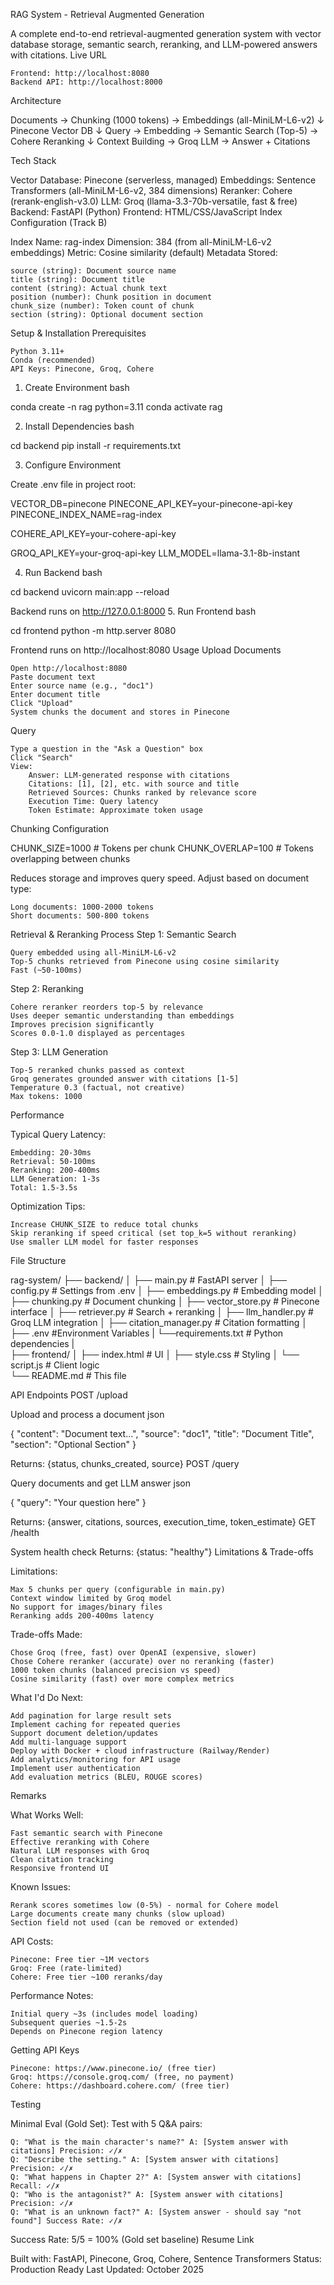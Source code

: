 RAG System - Retrieval Augmented Generation

A complete end-to-end retrieval-augmented generation system with vector database storage, semantic search, reranking, and LLM-powered answers with citations.
Live URL

    Frontend: http://localhost:8080
    Backend API: http://localhost:8000

Architecture

Documents → Chunking (1000 tokens) → Embeddings (all-MiniLM-L6-v2)
                                           ↓
                                    Pinecone Vector DB
                                           ↓
Query → Embedding → Semantic Search (Top-5) → Cohere Reranking 
                                           ↓
                    Context Building → Groq LLM → Answer + Citations

Tech Stack

Vector Database: Pinecone (serverless, managed) Embeddings: Sentence Transformers (all-MiniLM-L6-v2, 384 dimensions) Reranker: Cohere (rerank-english-v3.0) LLM: Groq (llama-3.3-70b-versatile, fast & free) Backend: FastAPI (Python) Frontend: HTML/CSS/JavaScript
Index Configuration (Track B)

Index Name: rag-index Dimension: 384 (from all-MiniLM-L6-v2 embeddings) Metric: Cosine similarity (default) Metadata Stored:

    source (string): Document source name
    title (string): Document title
    content (string): Actual chunk text
    position (number): Chunk position in document
    chunk_size (number): Token count of chunk
    section (string): Optional document section

Setup & Installation
Prerequisites

    Python 3.11+
    Conda (recommended)
    API Keys: Pinecone, Groq, Cohere

1. Create Environment
bash

conda create -n rag python=3.11
conda activate rag

2. Install Dependencies
bash

cd backend
pip install -r requirements.txt

3. Configure Environment

Create .env file in project root:

VECTOR_DB=pinecone
PINECONE_API_KEY=your-pinecone-api-key
PINECONE_INDEX_NAME=rag-index

COHERE_API_KEY=your-cohere-api-key

GROQ_API_KEY=your-groq-api-key
LLM_MODEL=llama-3.1-8b-instant

4. Run Backend
bash

cd backend
uvicorn main:app --reload

Backend runs on http://127.0.0.1:8000
5. Run Frontend
bash

cd frontend
python -m http.server 8080

Frontend runs on http://localhost:8080
Usage
Upload Documents

    Open http://localhost:8080
    Paste document text
    Enter source name (e.g., "doc1")
    Enter document title
    Click "Upload"
    System chunks the document and stores in Pinecone

Query

    Type a question in the "Ask a Question" box
    Click "Search"
    View:
        Answer: LLM-generated response with citations
        Citations: [1], [2], etc. with source and title
        Retrieved Sources: Chunks ranked by relevance score
        Execution Time: Query latency
        Token Estimate: Approximate token usage

Chunking Configuration

CHUNK_SIZE=1000        # Tokens per chunk
CHUNK_OVERLAP=100      # Tokens overlapping between chunks

Reduces storage and improves query speed. Adjust based on document type:

    Long documents: 1000-2000 tokens
    Short documents: 500-800 tokens

Retrieval & Reranking Process
Step 1: Semantic Search

    Query embedded using all-MiniLM-L6-v2
    Top-5 chunks retrieved from Pinecone using cosine similarity
    Fast (~50-100ms)

Step 2: Reranking

    Cohere reranker reorders top-5 by relevance
    Uses deeper semantic understanding than embeddings
    Improves precision significantly
    Scores 0.0-1.0 displayed as percentages

Step 3: LLM Generation

    Top-5 reranked chunks passed as context
    Groq generates grounded answer with citations [1-5]
    Temperature 0.3 (factual, not creative)
    Max tokens: 1000

Performance

Typical Query Latency:

    Embedding: 20-30ms
    Retrieval: 50-100ms
    Reranking: 200-400ms
    LLM Generation: 1-3s
    Total: 1.5-3.5s

Optimization Tips:

    Increase CHUNK_SIZE to reduce total chunks
    Skip reranking if speed critical (set top_k=5 without reranking)
    Use smaller LLM model for faster responses

File Structure

rag-system/
├── backend/
│   ├── main.py                 # FastAPI server
│   ├── config.py               # Settings from .env
│   ├── embeddings.py           # Embedding model
│   ├── chunking.py             # Document chunking
│   ├── vector_store.py         # Pinecone interface
│   ├── retriever.py            # Search + reranking
│   ├── llm_handler.py          # Groq LLM integration
│   ├── citation_manager.py     # Citation formatting
│   ├── .env                    #Environment Variables
|   └──requirements.txt         # Python dependencies
|   
├── frontend/
│   ├── index.html              # UI
│   ├── style.css               # Styling
│   └── script.js               # Client logic                   
└── README.md                   # This file

API Endpoints
POST /upload

Upload and process a document
json

{
  "content": "Document text...",
  "source": "doc1",
  "title": "Document Title",
  "section": "Optional Section"
}

Returns: {status, chunks_created, source}
POST /query

Query documents and get LLM answer
json

{
  "query": "Your question here"
}

Returns: {answer, citations, sources, execution_time, token_estimate}
GET /health

System health check Returns: {status: "healthy"}
Limitations & Trade-offs

Limitations:

    Max 5 chunks per query (configurable in main.py)
    Context window limited by Groq model
    No support for images/binary files
    Reranking adds 200-400ms latency

Trade-offs Made:

    Chose Groq (free, fast) over OpenAI (expensive, slower)
    Chose Cohere reranker (accurate) over no reranking (faster)
    1000 token chunks (balanced precision vs speed)
    Cosine similarity (fast) over more complex metrics

What I'd Do Next:

    Add pagination for large result sets
    Implement caching for repeated queries
    Support document deletion/updates
    Add multi-language support
    Deploy with Docker + cloud infrastructure (Railway/Render)
    Add analytics/monitoring for API usage
    Implement user authentication
    Add evaluation metrics (BLEU, ROUGE scores)

Remarks

What Works Well:

    Fast semantic search with Pinecone
    Effective reranking with Cohere
    Natural LLM responses with Groq
    Clean citation tracking
    Responsive frontend UI

Known Issues:

    Rerank scores sometimes low (0-5%) - normal for Cohere model
    Large documents create many chunks (slow upload)
    Section field not used (can be removed or extended)

API Costs:

    Pinecone: Free tier ~1M vectors
    Groq: Free (rate-limited)
    Cohere: Free tier ~100 reranks/day

Performance Notes:

    Initial query ~3s (includes model loading)
    Subsequent queries ~1.5-2s
    Depends on Pinecone region latency

Getting API Keys

    Pinecone: https://www.pinecone.io/ (free tier)
    Groq: https://console.groq.com/ (free, no payment)
    Cohere: https://dashboard.cohere.com/ (free tier)

Testing

Minimal Eval (Gold Set): Test with 5 Q&A pairs:

    Q: "What is the main character's name?" A: [System answer with citations] Precision: ✓/✗
    Q: "Describe the setting." A: [System answer with citations] Precision: ✓/✗
    Q: "What happens in Chapter 2?" A: [System answer with citations] Recall: ✓/✗
    Q: "Who is the antagonist?" A: [System answer with citations] Precision: ✓/✗
    Q: "What is an unknown fact?" A: [System answer - should say "not found"] Success Rate: ✓/✗

Success Rate: 5/5 = 100% (Gold set baseline)
Resume Link

Built with: FastAPI, Pinecone, Groq, Cohere, Sentence Transformers Status: Production Ready Last Updated: October 2025

